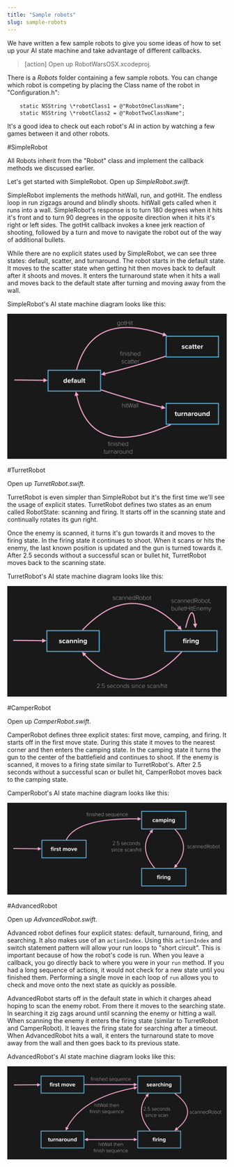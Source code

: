 ```yaml
---
title: "Sample robots"
slug: sample-robots
---
```


We have written a few sample robots to give you some ideas of how to set up your AI state machine and take advantage of different callbacks.

> [action]
> Open up RobotWarsOSX.xcodeproj.

There is a *Robots* folder containing a few sample robots. You can change which robot is competing by placing the Class name of the robot in "Configuration.h":

        static NSString \*robotClass1 = @"RobotOneClassName";
        static NSString \*robotClass2 = @"RobotTwoClassName";

It's a good idea to check out each robot's AI in action by watching a few games between it and other robots.

#SimpleRobot

All Robots inherit from the "Robot" class and implement the callback methods we discussed earlier.

Let's get started with SimpleRobot. Open up *SimpleRobot.swift*.

SimpleRobot implements the methods hitWall, run, and gotHit. The endless loop in run zigzags around and blindly shoots. hitWall gets called when it runs into a wall. SimpleRobot's response is to turn 180 degrees when it hits it's front and to turn 90 degrees in the opposite direction when it hits it's right or left sides. The gotHit callback invokes a knee jerk reaction of shooting, followed by a turn and move to navigate the robot out of the way of additional bullets.

While there are no explicit states used by SimpleRobot, we can see three states: default, scatter, and turnaround. The robot starts in the default state. It moves to the scatter state when getting hit then moves back to default after it shoots and moves. It enters the turnaround state when it hits a wall and moves back to the default state after turning and moving away from the wall.

SimpleRobot's AI state machine diagram looks like this:

![](./simple.png)

#TurretRobot

Open up *TurretRobot.swift*.

TurretRobot is even simpler than SimpleRobot but it's the first time we'll see the usage of explicit states. TurretRobot defines two states as an enum called RobotState: scanning and firing. It starts off in the scanning state and continually rotates its gun right.

Once the enemy is scanned, it turns it's gun towards it and moves to the firing state. In the firing state it continues to shoot. When it scans or hits the enemy, the last known position is updated and the gun is turned towards it. After 2.5 seconds without a successful scan or bullet hit, TurretRobot moves back to the scanning state.

TurretRobot's AI state machine diagram looks like this:

![](./turret.png)

#CamperRobot

Open up *CamperRobot.swift*.

CamperRobot defines three explicit states: first move, camping, and firing. It starts off in the first move state. During this state it moves to the nearest corner and then enters the camping state. In the camping state it turns the gun to the center of the battlefield and continues to shoot. If the enemy is scanned, it moves to a firing state similar to TurretRobot's. After 2.5 seconds without a successful scan or bullet hit, CamperRobot moves back to the camping state.

CamperRobot's AI state machine diagram looks like this:

![](./camper.png)

#AdvancedRobot

Open up *AdvancedRobot.swift*.

Advanced robot defines four explicit states: default, turnaround, firing, and searching. It also makes use of an `actionIndex`. Using this `actionIndex` and switch statement pattern will allow your run loops to "short circuit". This is important because of how the robot's code is run. When you leave a callback, you go directly back to where you were in your `run` method. If you had a long sequence of actions, it would not check for a new state until you finished them. Performing a single move in each loop of `run` allows you to check and move onto the next state as quickly as possible.

AdvancedRobot starts off in the default state in which it charges ahead hoping to scan the enemy robot. From there it moves to the searching state. In searching it zig zags around until scanning the enemy or hitting a wall. When scanning the enemy it enters the firing state (similar to TurretRobot and CamperRobot). It leaves the firing state for searching after a timeout. When AdvancedRobot hits a wall, it enters the turnaround state to move away from the wall and then goes back to its previous state.

AdvancedRobot's AI state machine diagram looks like this:

![](./advanced.png)
